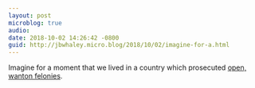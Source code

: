 ```yaml
---
layout: post
microblog: true
audio: 
date: 2018-10-02 14:26:42 -0800
guid: http://jbwhaley.micro.blog/2018/10/02/imagine-for-a.html
---
```

Imagine for a moment that we lived in a country which prosecuted [open, wanton felonies](https://apple.news/AxzUcPJNoThGhic2PC6Gicg).
